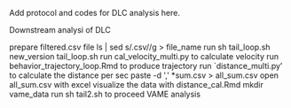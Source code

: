 Add protocol and codes for DLC analysis here.

Downstream analysi of DLC

prepare filtered.csv file
ls | sed s/.csv//g > file_name
run sh tail_loop.sh new_version tail_loop.sh
run cal_velocity_multi.py to calculate velocity
run behavior_trajectory_loop.Rmd to produce trajectory
run `distance_multi.py’ to calculate the distance per sec
paste -d ',' *sum.csv > all_sum.csv
open all_sum.csv with excel
visualize the data with distance_cal.Rmd
mkdir vame_data
run sh tail2.sh to proceed VAME analysis
